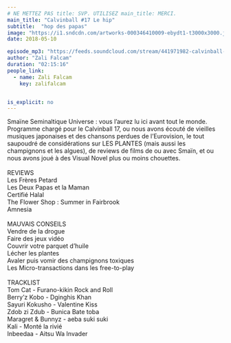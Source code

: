 ```yaml
---
# NE METTEZ PAS title: SVP. UTILISEZ main_title: MERCI.
main_title: "Calvinball #17 Le hip"
subtitle:  "hop des papas"
image: "https://i1.sndcdn.com/artworks-000346410009-ebydt1-t3000x3000.jpg"
date: 2018-05-10

episode_mp3: "https://feeds.soundcloud.com/stream/441971982-calvinball-radio-calvinball-17-le-hip-hop-des-papas.mp3"
author: "Zali Falcam"
duration: "02:15:16"
people_link: 
  - name: Zali Falcam
    key: zalifalcam


is_explicit: no
---
```


<PodcastHeader/>

<!-- ECRIRE LA DESCRIPTION DE L'EPISODE SOUS CETTE LIGNE -->
Smaïne Seminaltique Universe : vous l’aurez lu ici avant tout le monde. Programme chargé pour le Calvinball 17, ou nous avons écouté de vieilles musiques japonaises et des chansons perdues de l’Eurovision, le tout saupoudré de considérations sur LES PLANTES (mais aussi les champignons et les algues), de reviews de films de ou avec Smaïn, et ou nous avons joué à des Visual Novel plus ou moins chouettes.<br><br>REVIEWS<br>Les Frères Petard<br>Les Deux Papas et la Maman<br>Certifié Halal<br>The Flower Shop : Summer in Fairbrook<br>Amnesia<br><br>MAUVAIS CONSEILS <br>Vendre de la drogue<br>Faire des jeux vidéo<br>Couvrir votre parquet d’huile<br>Lécher les plantes<br>Avaler puis vomir des champignons toxiques<br>Les Micro-transactions dans les free-to-play<br><br>TRACKLIST<br>Tom Cat - Furano-kikin Rock and Roll <br>Berry’z Kobo - Dginghis Khan <br>Sayuri Kokusho - Valentine Kiss<br>Zdob zi Zdub - Bunica Bate toba<br>Maragret &amp; Bunnyz - aeba suki suki<br>Kali - Monté la rivié <br>Inbeedaa - Aitsu Wa Invader

